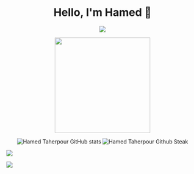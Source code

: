<h1 align="center">Hello, I'm Hamed 👋</h1>

<p align="center">
<img src="https://komarev.com/ghpvc/?username=HamedTaherpour&label=Profile+Views" />
</p>

<p align="center">
<img height="250" src="https://media.giphy.com/media/L0BMRbmQDOy03Z7A36/giphy.gif" />
</p>

<p align="center" style"dir:rtl">
  <img src="https://github-readme-stats.vercel.app/api?username=HamedTaherpour&show_icons=true&theme=monokai" alt="Hamed Taherpour GitHub stats" />
  <img src="https://github-readme-streak-stats.herokuapp.com/?user=HamedTaherpour&theme=monokai" alt="Hamed Taherpour Github Steak" />
  
  <img src="https://github-readme-stats.vercel.app/api/top-langs/?username=HamedTaherpour&hide=html&hide_border=true&theme=graywhite"/>	</p>
  <img src="https://github-readme-stats.vercel.app/api?username=HamedTaherpour&count_private=true&hide_border=true&theme=graywhite"/>	
</p>
